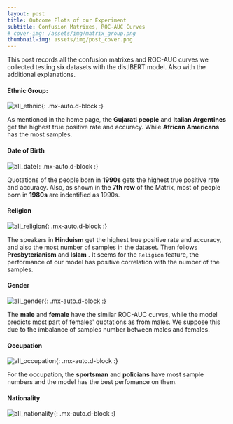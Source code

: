```yaml
---
layout: post
title: Outcome Plots of our Experiment
subtitle: Confusion Matrixes, ROC-AUC Curves
# cover-img: /assets/img/matrix_group.png
thumbnail-img: assets/img/post_cover.png
---
```


This post records all the confusion matrixes and ROC-AUC curves we collected testing six datasets with the distlBERT model.
Also with the additional explanations.

#### Ethnic Group:

![all_ethnic](../plots/all_ethnic.png){: .mx-auto.d-block :}

As mentioned in the home page, the **Gujarati people** and **Italian Argentines** get the highest true positive rate and accuracy. While **African Americans** has the most samples.

#### Date of Birth

![all_date](../plots/all_date.png){: .mx-auto.d-block :}

Quotations of the people born in **1990s** gets the highest true positive rate and accuracy. Also, as shown in the **7th row** of the Matrix, most of people born in **1980s** are indentified as 1990s.

#### Religion

![all_religion](../plots/all_religion.png){: .mx-auto.d-block :}

The speakers in **Hinduism** get the highest true positive rate and accuracy, and also the most number of samples in the dataset. Then follows **Presbyterianism** and **Islam** . It seems for the ```Religion``` feature, the performance of our model has positive correlation with the number of the samples.

#### Gender

![all_gender](../plots/all_gender.png){: .mx-auto.d-block :}

The **male** and **female** have the similar ROC-AUC curves, while the model predicts most part of females' quotations as from males. We suppose this due to the imbalance of samples number between males and females.

#### Occupation

![all_occupation](../plots/all_occupation.png){: .mx-auto.d-block :}

For the occupation, the **sportsman** and **policians** have most sample numbers and the model has the best perfomance on them.

#### Nationality

![all_nationality](../plots/all_nationality.png){: .mx-auto.d-block :}